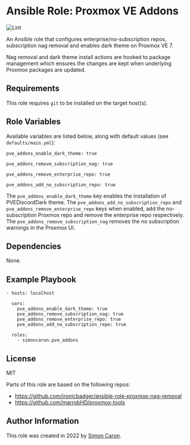 Ansible Role: Proxmox VE Addons
=========

![Lint](https://github.com/simoncaron/ansible-role-pve_addons/actions/workflows/lint.yml/badge.svg)

An Ansible role that configures enterprise/no-subscription repos, subscription nag removal and enables dark theme on Proxmox VE 7.

Nag removal and dark theme install actions are hooked to package management which ensures the changes are kept when underlying Proxmox packages are updated.

Requirements
------------

This role requires `git` to be installed on the target host(s).

Role Variables
--------------

Available variables are listed below, along with default values (see `defaults/main.yml`):

    pve_addons_enable_dark_theme: true

    pve_addons_remove_subscription_nag: true

    pve_addons_remove_enterprise_repo: true

    pve_addons_add_no_subscription_repo: true

The `pve_addons_enable_dark_theme` key enables the installation of PVEDiscordDark theme. The `pve_addons_add_no_subscription_repo` and `pve_addons_remove_enterprise_repo` keys when enabled, add the no-subscription Proxmox repo and remove the enterprise repo respectively. The `pve_addons_remove_subscription_nag` removes the no subscription warnings in the Proxmox UI. 


Dependencies
------------

None.

Example Playbook
----------------

    - hosts: localhost

      vars:
        pve_addons_enable_dark_theme: true
        pve_addons_remove_subscription_nag: true
        pve_addons_remove_enterprise_repo: true
        pve_addons_add_no_subscription_repo: true

      roles:
        - simoncaron.pve_addons

License
-------

MIT

Parts of this role are based on the following repos:
- https://github.com/ironicbadger/ansible-role-proxmox-nag-removal
- https://github.com/marrobHD/proxmox-tools

Author Information
------------------

This role was created in 2022 by [Simon Caron](https://simoncaron.com/).
